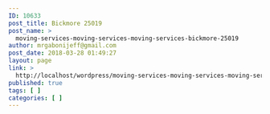 ```yaml
---
ID: 10633
post_title: Bickmore 25019
post_name: >
  moving-services-moving-services-moving-services-bickmore-25019
author: mrgabonijeff@gmail.com
post_date: 2018-03-28 01:49:27
layout: page
link: >
  http://localhost/wordpress/moving-services-moving-services-moving-services-bickmore-25019/
published: true
tags: [ ]
categories: [ ]
---
```

